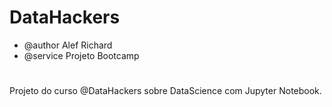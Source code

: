 # DataHackers

- @author Alef Richard 
- @service Projeto Bootcamp
#
Projeto do curso @DataHackers sobre DataScience com Jupyter Notebook.